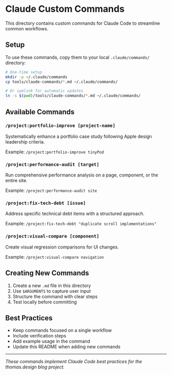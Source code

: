 # Claude Custom Commands

This directory contains custom commands for Claude Code to streamline common workflows.

## Setup

To use these commands, copy them to your local `.claude/commands/` directory:

```bash
# One-time setup
mkdir -p ~/.claude/commands
cp tools/claude-commands/*.md ~/.claude/commands/

# Or symlink for automatic updates
ln -s $(pwd)/tools/claude-commands/*.md ~/.claude/commands/
```

## Available Commands

### `/project:portfolio-improve [project-name]`
Systematically enhance a portfolio case study following Apple design leadership criteria.

Example: `/project:portfolio-improve tinyPod`

### `/project:performance-audit [target]`
Run comprehensive performance analysis on a page, component, or the entire site.

Example: `/project:performance-audit site`

### `/project:fix-tech-debt [issue]`
Address specific technical debt items with a structured approach.

Example: `/project:fix-tech-debt "duplicate scroll implementations"`

### `/project:visual-compare [component]`
Create visual regression comparisons for UI changes.

Example: `/project:visual-compare navigation`

## Creating New Commands

1. Create a new `.md` file in this directory
2. Use `$ARGUMENTS` to capture user input
3. Structure the command with clear steps
4. Test locally before committing

## Best Practices

- Keep commands focused on a single workflow
- Include verification steps
- Add example usage in the command
- Update this README when adding new commands

---

*These commands implement Claude Code best practices for the thomas.design blog project.*
